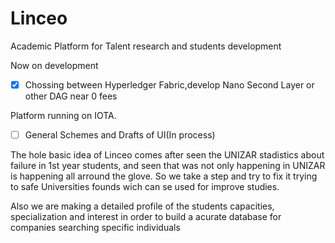 # Linceo
Academic Platform for Talent research and students development

Now on development
- [x] Chossing between Hyperledger Fabric,develop Nano Second Layer or other DAG near 0 fees

Platform running on IOTA.
- [ ] General Schemes and Drafts of UI(In process)

  
The hole basic idea of Linceo comes after seen the UNIZAR stadistics about failure in 1st year students,
and seen that was not only happening in UNIZAR is happening all arround the glove.
So we take a step and try to fix it trying to safe Universities founds wich can se used for improve studies.

Also we are making a detailed profile of the students capacities, specialization and interest in order to
build a acurate database for companies searching specific individuals
